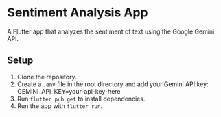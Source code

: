 # Sentiment Analysis App

A Flutter app that analyzes the sentiment of text using the Google Gemini API.

## Setup

1. Clone the repository.
2. Create a `.env` file in the root directory and add your Gemini API key: GEMINI_API_KEY=your-api-key-here
3. Run `flutter pub get` to install dependencies.
4. Run the app with `flutter run`.